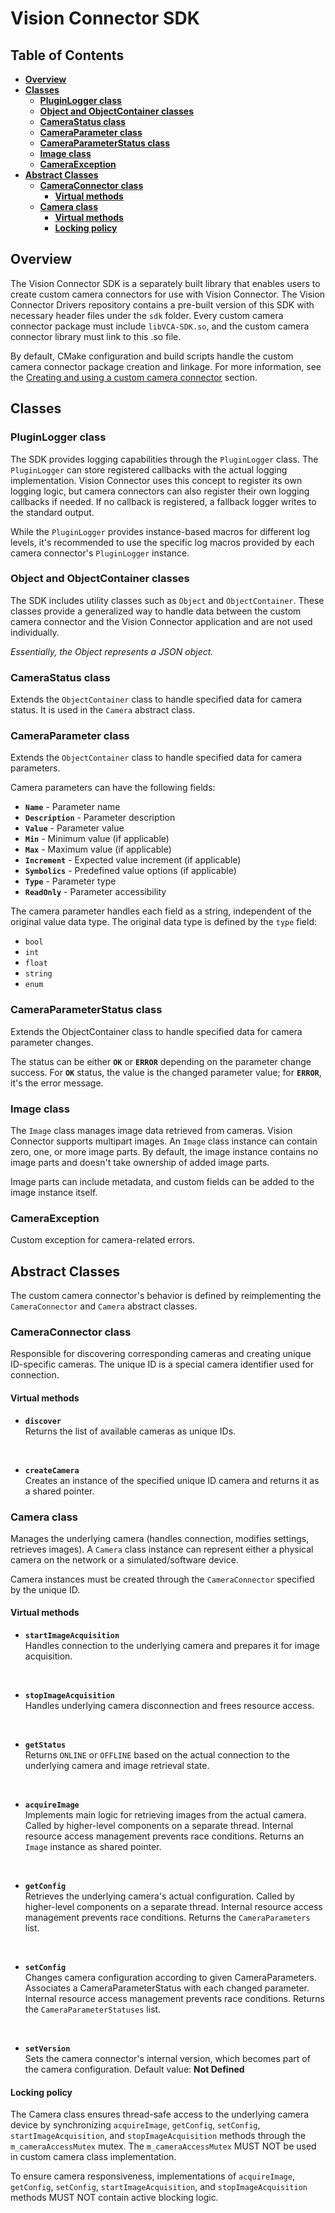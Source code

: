 # Vision Connector SDK

## Table of Contents
* **[Overview](#overview)**
* **[Classes](#classes)**
    * **[PluginLogger class](#pluginLogger-class)**
    * **[Object and ObjectContainer classes](#object-and-objectcontainer-classes)**
    * **[CameraStatus class](#camerastatus-class)**
    * **[CameraParameter class](#cameraparameter-class)**
    * **[CameraParameterStatus class](#cameraparameterstatus-class)**
    * **[Image class](#image-class)**
    * **[CameraException](#cameraexception)**
* **[Abstract Classes](#abstract-classes)**
    * **[CameraConnector class](#cameraconnector-class)**
        * **[Virtual methods](#virtual-methods)**
    * **[Camera class](#camera-class)**
        * **[Virtual methods](#virtual-methods-1)**
        * **[Locking policy](#locking-policy)**

## Overview
The Vision Connector SDK is a separately built library that enables users to create custom camera connectors for use with Vision Connector. The Vision Connector Drivers repository contains a pre-built version of this SDK with necessary header files under the ```sdk``` folder. Every custom camera connector package must include ```libVCA-SDK.so```, and the custom camera connector library must link to this .so file.

By default, CMake configuration and build scripts handle the custom camera connector package creation and linkage. For more information, see the [Creating and using a custom camera connector](creating_and_using_a_custom_camera_connector.md) section.

## Classes
### PluginLogger class
The SDK provides logging capabilities through the ```PluginLogger``` class. The ```PluginLogger``` can store registered callbacks with the actual logging implementation. Vision Connector uses this concept to register its own logging logic, but camera connectors can also register their own logging callbacks if needed.
If no callback is registered, a fallback logger writes to the standard output.

While the ```PluginLogger``` provides instance-based macros for different log levels, it's recommended to use the specific log macros provided by each camera connector's ```PluginLogger``` instance.

### Object and ObjectContainer classes
The SDK includes utility classes such as ```Object``` and ```ObjectContainer```. These classes provide a generalized way to handle data between the custom camera connector and the Vision Connector application and are not used individually.

*Essentially, the Object represents a JSON object.*

### CameraStatus class
Extends the ```ObjectContainer``` class to handle specified data for camera status. It is used in the ```Camera``` abstract class.

### CameraParameter class
Extends the ```ObjectContainer``` class to handle specified data for camera parameters.

Camera parameters can have the following fields:

 - **```Name```** - Parameter name
 - **```Description```** - Parameter description
 - **```Value```** - Parameter value
 - **```Min```** - Minimum value (if applicable)
 - **```Max```** - Maximum value (if applicable)
 - **```Increment```** - Expected value increment (if applicable)
 - **```Symbolics```** - Predefined value options (if applicable)
 - **```Type```** - Parameter type
 - **```ReadOnly```** - Parameter accessibility

The camera parameter handles each field as a string, independent of the original value data type. The original data type is defined by the ```type``` field:
 - ```bool```
 - ```int```
 - ```float```
 - ```string```
 - ```enum```

### CameraParameterStatus class
Extends the ObjectContainer class to handle specified data for camera parameter changes.

The status can be either **```OK```** or **```ERROR```** depending on the parameter change success.
For **```OK```** status, the value is the changed parameter value; for **```ERROR```**, it's the error message.

### Image class
The ```Image``` class manages image data retrieved from cameras. Vision Connector supports multipart images. An ```Image``` class instance can contain zero, one, or more image parts. By default, the image instance contains no image parts and doesn't take ownership of added image parts.

Image parts can include metadata, and custom fields can be added to the image instance itself.

### CameraException
Custom exception for camera-related errors.

## Abstract Classes
The custom camera connector's behavior is defined by reimplementing the ```CameraConnector``` and ```Camera``` abstract classes.

### CameraConnector class
Responsible for discovering corresponding cameras and creating unique ID-specific cameras. The unique ID is a special camera identifier used for connection.

#### Virtual methods
 - **```discover```**<br>
Returns the list of available cameras as unique IDs.

</br>

 - **```createCamera```**<br>
Creates an instance of the specified unique ID camera and returns it as a shared pointer.

### Camera class
Manages the underlying camera (handles connection, modifies settings, retrieves images). A ```Camera``` class instance can represent either a physical camera on the network or a simulated/software device.

Camera instances must be created through the ```CameraConnector``` specified by the unique ID.

#### Virtual methods
 - **```startImageAcquisition```**<br>
Handles connection to the underlying camera and prepares it for image acquisition.

</br>

 - **```stopImageAcquisition```**<br>
Handles underlying camera disconnection and frees resource access.

</br>

 - **```getStatus```**<br>
Returns ```ONLINE``` or ```OFFLINE``` based on the actual connection to the underlying camera and image retrieval state.

</br>

 - **```acquireImage```**<br>
Implements main logic for retrieving images from the actual camera. Called by higher-level components on a separate thread. Internal resource access management prevents race conditions.
Returns an ```Image``` instance as shared pointer.

</br>

 - **```getConfig```**<br>
Retrieves the underlying camera's actual configuration. Called by higher-level components on a separate thread. Internal resource access management prevents race conditions.
Returns the ```CameraParameters``` list.

</br>

 - **```setConfig```**<br>
Changes camera configuration according to given CameraParameters. Associates a CameraParameterStatus with each changed parameter. Internal resource access management prevents race conditions.
Returns the ```CameraParameterStatuses``` list.

</br>

 - **```setVersion```**<br>
Sets the camera connector's internal version, which becomes part of the camera configuration. Default value: <b>Not Defined</b>

#### Locking policy
The Camera class ensures thread-safe access to the underlying camera device by synchronizing ```acquireImage```, ```getConfig```, ```setConfig```, ```startImageAcquisition```, and ```stopImageAcquisition``` methods through the ```m_cameraAccessMutex``` mutex. The ```m_cameraAccessMutex``` MUST NOT be used in custom camera class implementation.
<br>

To ensure camera responsiveness, implementations of ```acquireImage```, ```getConfig```, ```setConfig```, ```startImageAcquisition```, and ```stopImageAcquisition``` methods MUST NOT contain active blocking logic.